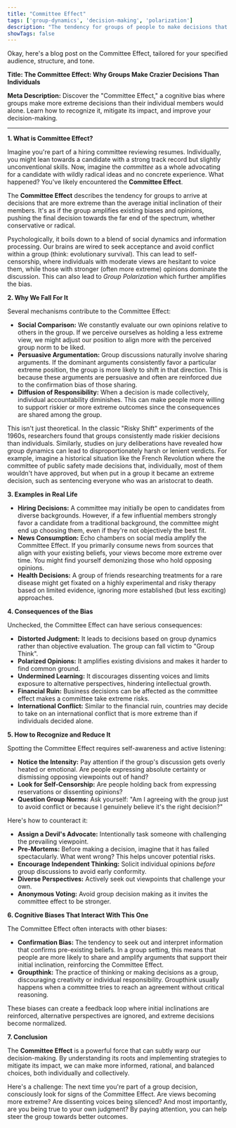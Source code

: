 ```yaml
---
title: "Committee Effect"
tags: ['group-dynamics', 'decision-making', 'polarization']
description: "The tendency for groups of people to make decisions that are more extreme than the initial inclination of its members."
showTags: false
---
```


Okay, here's a blog post on the Committee Effect, tailored for your specified audience, structure, and tone.

**Title: The Committee Effect: Why Groups Make Crazier Decisions Than Individuals**

**Meta Description:** Discover the "Committee Effect," a cognitive bias where groups make more extreme decisions than their individual members would alone. Learn how to recognize it, mitigate its impact, and improve your decision-making.

---

**1. What is Committee Effect?**

Imagine you're part of a hiring committee reviewing resumes. Individually, you might lean towards a candidate with a strong track record but slightly unconventional skills. Now, imagine the *committee* as a whole advocating for a candidate with wildly radical ideas and no concrete experience. What happened? You've likely encountered the **Committee Effect**.

The **Committee Effect** describes the tendency for groups to arrive at decisions that are more extreme than the average initial inclination of their members. It's as if the group amplifies existing biases and opinions, pushing the final decision towards the far end of the spectrum, whether conservative or radical.

Psychologically, it boils down to a blend of social dynamics and information processing. Our brains are wired to seek acceptance and avoid conflict within a group (think: evolutionary survival). This can lead to self-censorship, where individuals with moderate views are hesitant to voice them, while those with stronger (often more extreme) opinions dominate the discussion. This can also lead to *Group Polarization* which further amplifies the bias.

**2. Why We Fall For It**

Several mechanisms contribute to the Committee Effect:

*   **Social Comparison:** We constantly evaluate our own opinions relative to others in the group. If we perceive ourselves as holding a less extreme view, we might adjust our position to align more with the perceived group norm to be liked.
*   **Persuasive Argumentation:** Group discussions naturally involve sharing arguments. If the dominant arguments consistently favor a particular extreme position, the group is more likely to shift in that direction. This is because these arguments are persuasive and often are reinforced due to the confirmation bias of those sharing.
*   **Diffusion of Responsibility:** When a decision is made collectively, individual accountability diminishes. This can make people more willing to support riskier or more extreme outcomes since the consequences are shared among the group.

This isn't just theoretical. In the classic "Risky Shift" experiments of the 1960s, researchers found that groups consistently made riskier decisions than individuals. Similarly, studies on jury deliberations have revealed how group dynamics can lead to disproportionately harsh or lenient verdicts.
For example, imagine a historical situation like the French Revolution where the committee of public safety made decisions that, individually, most of them wouldn't have approved, but when put in a group it became an extreme decision, such as sentencing everyone who was an aristocrat to death.

**3. Examples in Real Life**

*   **Hiring Decisions:** A committee may initially be open to candidates from diverse backgrounds. However, if a few influential members strongly favor a candidate from a traditional background, the committee might end up choosing them, even if they're not objectively the best fit.
*   **News Consumption:** Echo chambers on social media amplify the Committee Effect. If you primarily consume news from sources that align with your existing beliefs, your views become more extreme over time. You might find yourself demonizing those who hold opposing opinions.
*   **Health Decisions:** A group of friends researching treatments for a rare disease might get fixated on a highly experimental and risky therapy based on limited evidence, ignoring more established (but less exciting) approaches.

**4. Consequences of the Bias**

Unchecked, the Committee Effect can have serious consequences:

*   **Distorted Judgment:** It leads to decisions based on group dynamics rather than objective evaluation. The group can fall victim to "Group Think".
*   **Polarized Opinions:** It amplifies existing divisions and makes it harder to find common ground.
*   **Undermined Learning:** It discourages dissenting voices and limits exposure to alternative perspectives, hindering intellectual growth.
*   **Financial Ruin:** Business decisions can be affected as the committee effect makes a committee take extreme risks.
*   **International Conflict:** Similar to the financial ruin, countries may decide to take on an international conflict that is more extreme than if individuals decided alone.

**5. How to Recognize and Reduce It**

Spotting the Committee Effect requires self-awareness and active listening:

*   **Notice the Intensity:** Pay attention if the group's discussion gets overly heated or emotional. Are people expressing absolute certainty or dismissing opposing viewpoints out of hand?
*   **Look for Self-Censorship:** Are people holding back from expressing reservations or dissenting opinions?
*   **Question Group Norms:** Ask yourself: "Am I agreeing with the group just to avoid conflict or because I genuinely believe it's the right decision?"

Here's how to counteract it:

*   **Assign a Devil's Advocate:** Intentionally task someone with challenging the prevailing viewpoint.
*   **Pre-Mortems:** Before making a decision, imagine that it has failed spectacularly. What went wrong? This helps uncover potential risks.
*   **Encourage Independent Thinking:** Solicit individual opinions *before* group discussions to avoid early conformity.
*   **Diverse Perspectives:** Actively seek out viewpoints that challenge your own.
*   **Anonymous Voting:** Avoid group decision making as it invites the committee effect to be stronger.

**6. Cognitive Biases That Interact With This One**

The Committee Effect often interacts with other biases:

*   **Confirmation Bias:** The tendency to seek out and interpret information that confirms pre-existing beliefs. In a group setting, this means that people are more likely to share and amplify arguments that support their initial inclination, reinforcing the Committee Effect.
*   **Groupthink:** The practice of thinking or making decisions as a group, discouraging creativity or individual responsibility. Groupthink usually happens when a committee tries to reach an agreement without critical reasoning.

These biases can create a feedback loop where initial inclinations are reinforced, alternative perspectives are ignored, and extreme decisions become normalized.

**7. Conclusion**

The **Committee Effect** is a powerful force that can subtly warp our decision-making. By understanding its roots and implementing strategies to mitigate its impact, we can make more informed, rational, and balanced choices, both individually and collectively.

Here's a challenge: The next time you're part of a group decision, consciously look for signs of the Committee Effect. Are views becoming more extreme? Are dissenting voices being silenced? And most importantly, are you being true to your own judgment? By paying attention, you can help steer the group towards better outcomes.

